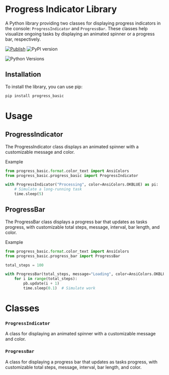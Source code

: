 # Progress Indicator Library

A Python library providing two classes for displaying progress indicators in the console: `ProgressIndicator` and `ProgressBar`. These classes help visualize ongoing tasks by displaying an animated spinner or a progress bar, respectively.

[![Publish](https://github.com/leonardogonzalolaura/workspace_progress_basic/actions/workflows/publish.yml/badge.svg)](https://github.com/leonardogonzalolaura/workspace_progress_basic/actions/workflows/publish.yml)
![PyPI version](https://img.shields.io/pypi/v/progress_basic.svg)

![Python Versions](https://img.shields.io/pypi/pyversions/progress_basic.svg)


## Installation

To install the library, you can use pip:

```bash
pip install progress_basic
```

# Usage
## ProgressIndicator
The ProgressIndicator class displays an animated spinner with a customizable message and color.

Example

```python
from progress_basic.format.color_text import AnsiColors
from progress_basic.progress_basic import ProgressIndicator

with ProgressIndicator("Processing", color=AnsiColors.OKBLUE) as pi:
    # Simulate a long-running task
    time.sleep(5)
```

## ProgressBar
The ProgressBar class displays a progress bar that updates as tasks progress, with customizable total steps, message, interval, bar length, and color.

Example
```python
from progress_basic.format.color_text import AnsiColors
from progress_basic.progress_bar import ProgressBar

total_steps = 100

with ProgressBar(total_steps, message="Loading", color=AnsiColors.OKBLUE) as pb:
    for i in range(total_steps):
        pb.update(i + 1)
        time.sleep(0.1)  # Simulate work
```


# Classes
### `ProgressIndicator`
A class for displaying an animated spinner with a customizable message and color.

### `ProgressBar`
A class for displaying a progress bar that updates as tasks progress, with customizable total steps, message, interval, bar length, and color.





